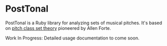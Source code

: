 PostTonal
==========

PostTonal is a Ruby library for analyzing sets of musical pitches. It's based on [pitch class set theory](http://en.wikipedia.org/wiki/Set_theory_(music) "Pitch class set theory") pioneered by Allen Forte.

Work In Progress: Detailed usage documentation to come soon.


